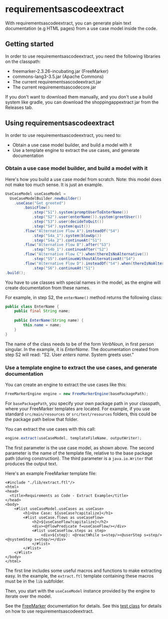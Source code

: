 # requirementsascodeextract
With requirementsascodeextract, you can generate plain text documentation (e.g HTML pages)
from a use case model inside the code.

## Getting started
In order to use requirementsascodeextract, you need the following libraries on the classpath:
* freemarker-2.3.26-incubating.jar (FreeMarker)
* commons-lang3-3.5.jar (Apache Commons)
* The current requirementsascodeextract.jar
* The current requirementsascodecore.jar

If you don't want to download them manually, and you don't use a build system like gradle,
you can download the shoppingappextract jar from the Releases tab. 

## Using requirementsascodeextract
In order to use requirementsascodeextract, you need to:
* Obtain a use case model builder, and build a model with it
* Use a template engine to extract the use cases, and generate documentation

### Obtain a use case model builder, and build a model with it
Here's how you build a use case model from scratch. 
Note: this model does not make too much sense. It is just an example.

``` java
UseCaseModel useCaseModel = 
  UseCaseModelBuilder.newBuilder()
	.useCase("Get greeted")
		.basicFlow()
			.step("S1").system(promptUserToEnterName())
			.step("S2").user(enterName()).system(greetUser())
			.step("S3").user(decideToQuit())
			.step("S4").system(quit())
		.flow("Alternative Flow A").insteadOf("S4")
			.step("S4a_1").system(blowUp())
			.step("S4a_2").continueAt("S1")
		.flow("Alternative Flow B").after("S3")
			.step("S4b_1").continueAfter("S2")
		.flow("Alternative Flow C").when(thereIsNoAlternative())
			.step("S5").continueWithoutAlternativeAt("S4")
		.flow("Alternative Flow D").insteadOf("S4").when(thereIsNoAlternative())
			.step("S6").continueAt("S1")
.build();
```

You have to use classes with special names in the model,
as the engine will create documentation from these names.
 
For example, in step S2, the ```enterName()``` method returns the following class:
``` java
public class EnterName {
	public final String name;
	
	public EnterName(String name) {
		this.name = name;
	}
}
```

The name of the class needs to be of the form _VerbNoun_, in first person singular.
In the example, it is _EnterName_. 
The documentation created from step S2 will read: "S2. User _enters name_. System greets user."

### Use a template engine to extract the use cases, and generate documentation
You can create an engine to extract the use cases like this:
``` java
FreeMarkerEngine engine = new FreeMarkerEngine(basePackagePath);
```

For ```basePackagePath```, you specify your own package path in your classpath, where your FreeMarker templates are located. For example, if you use standard ```src/main/resources``` or ```src/test/resources``` folders,
this could be the package path below that folder. 

You can extract the use cases with this call:
``` java
engine.extract(useCaseModel, templateFileName, outputWriter);
```

The first parameter is the use case model, as shown above.
The second parameter is the name of the template file, relative to the base package path (during construction).
The third parameter is a ```java.io.Writer``` that produces the output text.

Here's an example FreeMarker template file:
``` 
<#include "./lib/extract.ftl"/>
<html>
<head>
  <title>Requirements as Code - Extract Example</title>
</head>
<body>
  	<#list useCaseModel.useCases as useCase>
  		<h1>Use Case: ${useCase?capitalize}</h1>
		<#list useCase.flows as useCaseFlow>
	  		<h2>${useCaseFlow?capitalize}</h2>
	  		<div><@flowPredicate f=useCaseFlow/></div>
			<#list useCaseFlow.steps as step>
				<div>${step}: <@reactWhile s=step/><@userStep s=step/><@systemStep s=step/></div>
			</#list>
		</#list>
  	</#list>
</body>
</html>
```

The first line includes some useful macros and functions to make extracting easy.
In the example, the ```extract.ftl``` template containing these macros must be in the ```lib``` subfolder.

Then, you start with the ```useCaseModel``` instance provided by the engine to iterate over the model.

See the [FreeMarker](http://freemarker.org/docs/dgui.html) documentation for details.
See this [test class](https://github.com/bertilmuth/requirementsascode/blob/master/requirementsascodeextract/src/test/java/org/requirementsascode/extract/freemarker/FreemarkerEngineTest.java) for details on how to use requirementsascodeextract.
